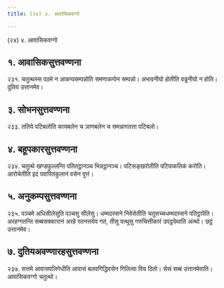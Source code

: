 ```yaml
---
title: (२४) ४. आवासिकवग्गो

---
```

(२४) ४. आवासिकवग्गो  


## १. आवासिकसुत्तवण्णना

२३१. चतुत्थस्स पठमे न आकप्पसम्पन्नोति समणाकप्पेन सम्पन्नो। अभावनीयो होतीति वड्ढनीयो न होति। दुतियं उत्तानमेव।  


## ३. सोभनसुत्तवण्णना

२३३. ततिये पटिबलोति कायबलेन च ञाणबलेन च समन्नागतत्ता पटिबलो।  


## ४. बहूपकारसुत्तवण्णना

२३४. चतुत्थे खण्डफुल्लन्ति पतितट्ठानञ्च भिन्नट्ठानञ्च। पटिसङ्खरोतीति पटिपाकतिकं करोति। आरोचेतीति इदं पवारितकुलानं वसेन वुत्तं।  


## ५. अनुकम्पसुत्तवण्णना

२३५. पञ्चमे अधिसीलेसूति पञ्चसु सीलेसु। धम्मदस्सने निवेसेतीति चतुसच्चधम्मदस्सने पतिट्ठापेति। अरहग्गतन्ति सब्बसक्कारानं अरहे रतनत्तयेव गतं, तीसु वत्थूसु गरुचित्तीकारं उपट्ठपेथाति अत्थो। छट्ठं उत्तानमेव।  


## ७. दुतियअवण्णारहसुत्तवण्णना

२३७. सत्तमे आवासपलिगेधीति आवासं बलवगिद्धिवसेन गिलित्वा विय ठितो। सेसं सब्बं उत्तानमेवाति।  
आवासिकवग्गो चतुत्थो।  